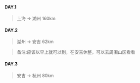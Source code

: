 #### DAY.1
>上海 -> 湖州 160km

#### DAY.2
>湖州 -> 安吉 62km

>备注:应该以早上就可以到，在安吉休整，可以去周围山区看看

#### DAY.3
>安吉 -> 杭州 80km

